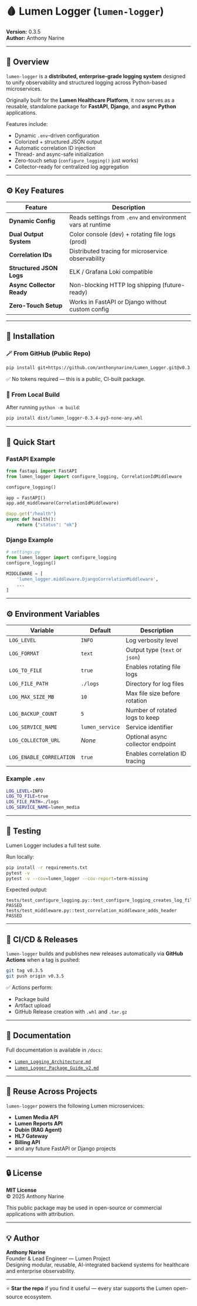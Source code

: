# 🩸 Lumen Logger (`lumen-logger`)
**Version:** 0.3.5  
**Author:** Anthony Narine  

---

## 🧭 Overview  

`lumen-logger` is a **distributed, enterprise-grade logging system** designed to unify observability and structured logging across Python-based microservices.

Originally built for the **Lumen Healthcare Platform**, it now serves as a reusable, standalone package for **FastAPI**, **Django**, and **async Python** applications.

Features include:
- Dynamic `.env`-driven configuration  
- Colorized + structured JSON output  
- Automatic correlation ID injection  
- Thread- and async-safe initialization  
- Zero-touch setup (`configure_logging()` just works)  
- Collector-ready for centralized log aggregation  

---

## ⚙️ Key Features  

| Feature | Description |
|----------|--------------|
| **Dynamic Config** | Reads settings from `.env` and environment vars at runtime |
| **Dual Output System** | Color console (dev) + rotating file logs (prod) |
| **Correlation IDs** | Distributed tracing for microservice observability |
| **Structured JSON Logs** | ELK / Grafana Loki compatible |
| **Async Collector Ready** | Non-blocking HTTP log shipping (future-ready) |
| **Zero-Touch Setup** | Works in FastAPI or Django without custom config |

---

## 🧰 Installation  

### 🪄 From GitHub (Public Repo)
```bash
pip install git+https://github.com/anthonynarine/Lumen_Logger.git@v0.3.4
```

✅ No tokens required — this is a public, CI-built package.

### 🧱 From Local Build
After running `python -m build`:
```bash
pip install dist/lumen_logger-0.3.4-py3-none-any.whl
```

---

## 🚀 Quick Start  

### FastAPI Example
```python
from fastapi import FastAPI
from lumen_logger import configure_logging, CorrelationIdMiddleware

configure_logging()

app = FastAPI()
app.add_middleware(CorrelationIdMiddleware)

@app.get("/health")
async def health():
    return {"status": "ok"}
```

### Django Example
```python
# settings.py
from lumen_logger import configure_logging
configure_logging()

MIDDLEWARE = [
    'lumen_logger.middleware.DjangoCorrelationMiddleware',
    ...
]
```

---

## ⚙️ Environment Variables  

| Variable | Default | Description |
|-----------|----------|--------------|
| `LOG_LEVEL` | `INFO` | Log verbosity level |
| `LOG_FORMAT` | `text` | Output type (`text` or `json`) |
| `LOG_TO_FILE` | `true` | Enables rotating file logs |
| `LOG_FILE_PATH` | `./logs` | Directory for log files |
| `LOG_MAX_SIZE_MB` | `10` | Max file size before rotation |
| `LOG_BACKUP_COUNT` | `5` | Number of rotated logs to keep |
| `LOG_SERVICE_NAME` | `lumen_service` | Service identifier |
| `LOG_COLLECTOR_URL` | *None* | Optional async collector endpoint |
| `LOG_ENABLE_CORRELATION` | `true` | Enables correlation ID tracing |

### Example `.env`
```bash
LOG_LEVEL=INFO
LOG_TO_FILE=true
LOG_FILE_PATH=./logs
LOG_SERVICE_NAME=lumen_media
```

---

## 🧪 Testing

Lumen Logger includes a full test suite.

Run locally:
```bash
pip install -r requirements.txt
pytest -v
pytest -v --cov=lumen_logger --cov-report=term-missing

```

Expected output:
```
tests/test_configure_logging.py::test_configure_logging_creates_log_file PASSED
tests/test_middleware.py::test_correlation_middleware_adds_header PASSED
```

---

## 🔁 CI/CD & Releases  

`lumen-logger` builds and publishes new releases automatically via **GitHub Actions** when a tag is pushed:

```bash
git tag v0.3.5
git push origin v0.3.5
```

✅ Actions perform:
- Package build  
- Artifact upload  
- GitHub Release creation with `.whl` and `.tar.gz`

---

## 📘 Documentation  

Full documentation is available in `/docs`:

- [`Lumen_Logging_Architecture.md`](docs/Lumen_Logging_Architecture.md)
- [`Lumen_Logger_Package_Guide_v2.md`](docs/Lumen_Logger_Package_Guide.md)

---

## 🧩 Reuse Across Projects  

`lumen-logger` powers the following Lumen microservices:
- **Lumen Media API**
- **Lumen Reports API**
- **Dubin (RAG Agent)**
- **HL7 Gateway**
- **Billing API**
- and any future FastAPI or Django projects

---

## 🔒 License  

**MIT License**  
© 2025 Anthony Narine  

This public package may be used in open-source or commercial applications with attribution.

---

## 💡 Author  

**Anthony Narine**  
Founder & Lead Engineer — Lumen Project  
Designing modular, reusable, AI-integrated backend systems for healthcare and enterprise observability.

---

⭐ **Star the repo** if you find it useful — every star supports the Lumen open-source ecosystem.
